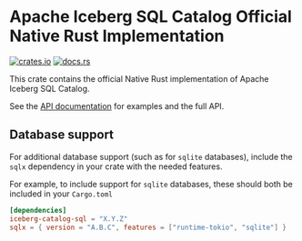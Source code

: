 <!--
  ~ Licensed to the Apache Software Foundation (ASF) under one
  ~ or more contributor license agreements.  See the NOTICE file
  ~ distributed with this work for additional information
  ~ regarding copyright ownership.  The ASF licenses this file
  ~ to you under the Apache License, Version 2.0 (the
  ~ "License"); you may not use this file except in compliance
  ~ with the License.  You may obtain a copy of the License at
  ~
  ~   http://www.apache.org/licenses/LICENSE-2.0
  ~
  ~ Unless required by applicable law or agreed to in writing,
  ~ software distributed under the License is distributed on an
  ~ "AS IS" BASIS, WITHOUT WARRANTIES OR CONDITIONS OF ANY
  ~ KIND, either express or implied.  See the License for the
  ~ specific language governing permissions and limitations
  ~ under the License.
-->

# Apache Iceberg SQL Catalog Official Native Rust Implementation

[![crates.io](https://img.shields.io/crates/v/iceberg.svg)](https://crates.io/crates/iceberg-catalog-sql)
[![docs.rs](https://img.shields.io/docsrs/iceberg.svg)](https://docs.rs/iceberg/latest/iceberg-catalog-sql/)

This crate contains the official Native Rust implementation of Apache Iceberg SQL Catalog.

See the [API documentation](https://docs.rs/iceberg-catalog-sql/latest) for examples and the full API.

## Database support

For additional database support (such as for `sqlite` databases), include the `sqlx` dependency in your crate with the needed features.

For example, to include support for `sqlite` databases, these should both be included in your `Cargo.toml`

```toml
[dependencies]
iceberg-catalog-sql = "X.Y.Z"
sqlx = { version = "A.B.C", features = ["runtime-tokio", "sqlite"] }
```
